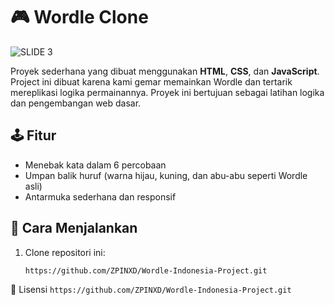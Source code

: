 # 🎮 Wordle Clone

![SLIDE 3](https://github.com/user-attachments/assets/63c0d970-5195-43c5-9360-a3d5a61e009d)


Proyek sederhana yang dibuat menggunakan **HTML**, **CSS**, dan **JavaScript**.  
Project ini dibuat karena kami gemar memainkan Wordle dan tertarik mereplikasi logika permainannya. Proyek ini bertujuan sebagai latihan logika dan pengembangan web dasar.

## 🕹️ Fitur
- Menebak kata dalam 6 percobaan
- Umpan balik huruf (warna hijau, kuning, dan abu-abu seperti Wordle asli)
- Antarmuka sederhana dan responsif

## 🚀 Cara Menjalankan
1. Clone repositori ini:
   ```bash
   https://github.com/ZPINXD/Wordle-Indonesia-Project.git


📄 Lisensi
`https://github.com/ZPINXD/Wordle-Indonesia-Project.git`

